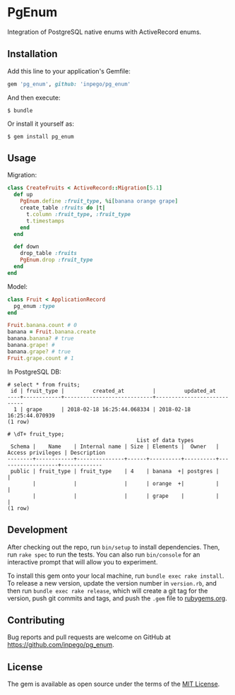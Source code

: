 # PgEnum

Integration of PostgreSQL native enums with ActiveRecord enums.

## Installation

Add this line to your application's Gemfile:

```ruby
gem 'pg_enum', github: 'inpego/pg_enum'
```

And then execute:

    $ bundle

Or install it yourself as:

    $ gem install pg_enum

## Usage

Migration:

```ruby
class CreateFruits < ActiveRecord::Migration[5.1]
  def up
    PgEnum.define :fruit_type, %i[banana orange grape]
    create_table :fruits do |t|
      t.column :fruit_type, :fruit_type
      t.timestamps
    end
  end

  def down
    drop_table :fruits
    PgEnum.drop :fruit_type
  end
end
```

Model:

```ruby
class Fruit < ApplicationRecord
  pg_enum :type
end
```

```ruby
Fruit.banana.count # 0
banana = Fruit.banana.create
banana.banana? # true
banana.grape! #
banana.grape? # true
Fruit.grape.count # 1
```

In PostgreSQL DB:
```
# select * from fruits;
 id | fruit_type |         created_at         |         updated_at         
----+------------+----------------------------+----------------------------
  1 | grape      | 2018-02-18 16:25:44.068334 | 2018-02-18 16:25:44.070939
(1 row)

# \dT+ fruit_type;
                                         List of data types
 Schema |    Name    | Internal name | Size | Elements |  Owner   | Access privileges | Description 
--------+------------+---------------+------+----------+----------+-------------------+-------------
 public | fruit_type | fruit_type    | 4    | banana  +| postgres |                   | 
        |            |               |      | orange  +|          |                   | 
        |            |               |      | grape    |          |                   | 
(1 row)

```

## Development

After checking out the repo, run `bin/setup` to install dependencies. Then, run `rake spec` to run the tests. You can also run `bin/console` for an interactive prompt that will allow you to experiment.

To install this gem onto your local machine, run `bundle exec rake install`. To release a new version, update the version number in `version.rb`, and then run `bundle exec rake release`, which will create a git tag for the version, push git commits and tags, and push the `.gem` file to [rubygems.org](https://rubygems.org).

## Contributing

Bug reports and pull requests are welcome on GitHub at https://github.com/inpego/pg_enum.

## License

The gem is available as open source under the terms of the [MIT License](https://opensource.org/licenses/MIT).
